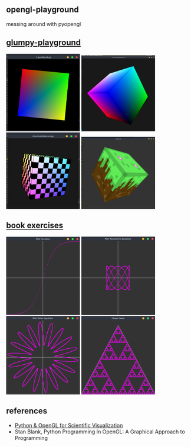 opengl-playground
---
messing around with pyopengl

[glumpy-playground](glumpy-playground)
---
<p float="left">
  <img src="resources/12.png" width="200">
  <img src="resources/13.png" width="200">
  <img src="resources/14.png" width="200">
  <img src="resources/11.png" width="200">
</p>

[book exercises](opengl-book-examples)
---
<p float="left">
  <img src="resources/02.png" width="200">
  <img src="resources/3.png" width="200">
  <img src="resources/4.png" width="200">
  <img src="resources/6.png" width="200">
</p>

references
---
 - [Python & OpenGL for Scientific Visualization](http://www.labri.fr/perso/nrougier/python-opengl/)
 - Stan Blank, Python Programming In OpenGL: A Graphical Approach to Programming
